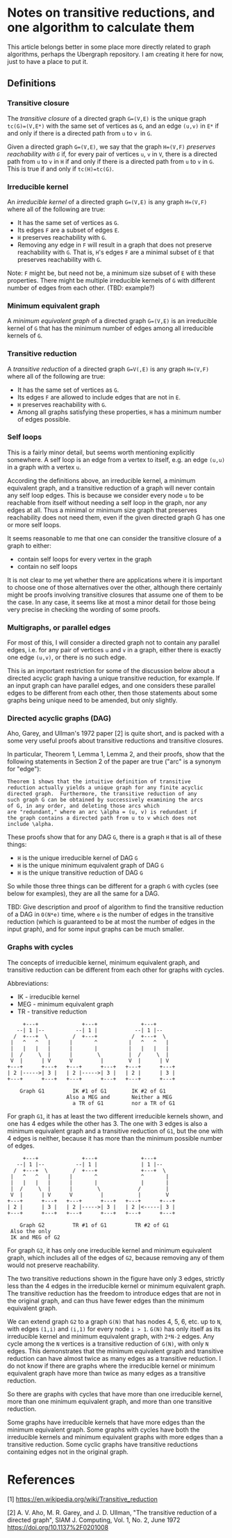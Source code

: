 # Notes on transitive reductions, and one algorithm to calculate them

This article belongs better in some place more directly related to
graph algorithms, perhaps the Ubergraph repository.  I am creating it
here for now, just to have a place to put it.


## Definitions


### Transitive closure

The _transitive closure_ of a directed graph `G=(V,E)` is the unique
graph `tc(G)=(V,E*)` with the same set of vertices as `G`, and an edge
`(u,v)` in `E*` if and only if there is a directed path from `u` to `v
`in `G`.

Given a directed graph `G=(V,E)`, we say that the graph `H=(V,F)`
_preserves reachability with `G`_ if, for every pair of vertices `u`, `v`
in `V`, there is a directed path from `u` to `v` in `H` if and only if
there is a directed path from `u` to `v` in `G`.  This is true if and
only if `tc(H)=tc(G)`.


### Irreducible kernel

An _irreducible kernel_ of a directed graph `G=(V,E)` is any graph
`H=(V,F)` where all of the following are true:

+ It has the same set of vertices as `G`.
+ Its edges `F` are a subset of edges `E`.
+ `H` preserves reachability with `G`.
+ Removing any edge in `F` will result in a graph that does not
  preserve reachability with `G`.  That is, `H`'s edges `F` are a
  minimal subset of `E` that preserves reachability with `G`.

Note: `F` might be, but need not be, a minimum size subset of `E` with
these properties.  There might be multiple irreducible kernels of `G`
with different number of edges from each other.  (TBD: example?)


### Minimum equivalent graph

A _minimum equivalent graph_ of a directed graph `G=(V,E)` is an
irreducible kernel of `G` that has the minimum number of edges among
all irreducible kernels of `G`.


### Transitive reduction

A _transitive reduction_ of a directed graph `G=V(,E)` is any graph
`H=(V,F)` where all of the following are true:

+ It has the same set of vertices as `G`.
+ Its edges `F` are allowed to include edges that are not in `E`.
+ `H` preserves reachability with `G`.
+ Among all graphs satisfying these properties, `H` has a minimum
  number of edges possible.


### Self loops

This is a fairly minor detail, but seems worth mentioning explicitly
somewhere.  A self loop is an edge from a vertex to itself, e.g. an
edge `(u,u)` in a graph with a vertex `u`.

According the definitions above, an irreducible kernel, a minimum
equivalent graph, and a transitive reduction of a graph will never
contain any self loop edges.  This is because we consider every node
`u` to be reachable from itself without needing a self loop in the
graph, nor any edges at all.  Thus a minimal or minimum size graph
that preserves reachability does not need them, even if the given
directed graph G has one or more self loops.

It seems reasonable to me that one can consider the transitive closure
of a graph to either:

+ contain self loops for every vertex in the graph
+ contain no self loops

It is not clear to me yet whether there are applications where it is
important to choose one of those alternatives over the other, although
there certainly might be proofs involving transitive closures that
assume one of them to be the case.  In any case, it seems like at most
a minor detail for those being very precise in checking the wording of
some proofs.


### Multigraphs, or parallel edges

For most of this, I will consider a directed graph not to contain any
parallel edges, i.e. for any pair of vertices `u` and `v` in a graph,
either there is exactly one edge `(u,v)`, or there is no such edge.

This is an important restriction for some of the discussion below
about a directed acyclic graph having a unique transitive reduction,
for example.  If an input graph can have parallel edges, and one
considers these parallel edges to be different from each other, then
those statements about some graphs being unique need to be amended,
but only slightly.


### Directed acyclic graphs (DAG)

Aho, Garey, and Ullman's 1972 paper [2] is quite short, and is packed
with a some very useful proofs about transitive reductions and
transitive closures.

In particular, Theorem 1, Lemma 1, Lemma 2, and their proofs, show
that the following statements in Section 2 of the paper are true
("arc" is a synonym for "edge"):

    Theorem 1 shows that the intuitive definition of transitive
    reduction actually yields a unique graph for any finite acyclic
    directed graph.  Furthermore, the transitive reduction of any
    such graph G can be obtained by successively examining the arcs
    of G, in any order, and deleting those arcs which
    are "redundant," where an arc \alpha = (u, v) is redundant if
    the graph contains a directed path from u to v which does not
    include \alpha.

These proofs show that for any DAG `G`, there is a graph `H` that is
all of these things:

+ `H` is the unique irreducible kernel of DAG `G`
+ `H` is the unique minimum equivalent graph of DAG `G`
+ `H` is the unique transitive reduction of DAG `G`

So while those three things can be different for a graph `G` with
cycles (see below for examples), they are all the same for a DAG.

TBD: Give description and proof of algorithm to find the transitive
reduction of a DAG in `O(N*e)` time, where `e` is the number of edges
in the transitive reduction (which is guaranteed to be at most the
number of edges in the input graph), and for some input graphs can be
much smaller.


### Graphs with cycles

The concepts of irreducible kernel, minimum equivalent graph, and
transitive reduction can be different from each other for graphs with
cycles.

Abbreviations:

+ IK - irreducible kernel
+ MEG - minimum equivalent graph
+ TR - transitive reduction

```
     +---+              +---+              +---+        
   --| 1 |--          --| 1 |            --| 1 |--      
  /  +---+  \        /  +---+           /  +---+  \     
 |   ^   ^   |      |       ^          |   ^   ^   |            
 |   |   |   |      |       |          |   |   |   |            
 |  /     \  |      |        \         |  /     \  |            
 V  |      | V      V         |        V  |      | V            
+---+      +---+   +---+      +---+   +---+      +---+
| 2 |----->| 3 |   | 2 |----->| 3 |   | 2 |      | 3 |
+---+      +---+   +---+      +---+   +---+      +---+

    Graph G1         IK #1 of G1        IK #2 of G1
                   Also a MEG and       Neither a MEG
                     a TR of G1         nor a TR of G1
```

For graph `G1`, it has at least the two different irreducible kernels
shown, and one has 4 edges while the other has 3.  The one with 3
edges is also a minimum equivalent graph and a transitive reduction of
`G1`, but the one with 4 edges is neither, because it has more than
the minimum possible number of edges.

```
     +---+              +---+              +---+       
   --| 1 |--          --| 1 |              | 1 |--     
  /  +---+  \        /  +---+              +---+  \    
 |   ^   ^   |      |       ^              ^       |   
 |   |   |   |      |       |              |       |   
 |  /     \  |      |        \            /        |   
 V  |      | V      V         |           |        V   
+---+      +---+   +---+      +---+   +---+      +---+ 
| 2 |      | 3 |   | 2 |----->| 3 |   | 2 |<-----| 3 | 
+---+      +---+   +---+      +---+   +---+      +---+ 

    Graph G2         TR #1 of G1         TR #2 of G1
 Also the only
 IK and MEG of G2
```

For graph `G2`, it has only one irreducible kernel and minimum
equivalent graph, which includes all of the edges of `G2`, because
removing any of them would not preserve reachability.

The two transitive reductions shown in the figure have only 3 edges,
strictly less than the 4 edges in the irreducible kernel or minimum
equivalent graph.  The transitive reduction has the freedom to
introduce edges that are not in the original graph, and can thus have
fewer edges than the minimum equivalent graph.

We can extend graph `G2` to a graph `G(N)` that has nodes 4, 5, 6,
etc. up to `N`, with edges `(1,i)` and `(i,1)` for every node `i > 1`.
`G(N)` has only itself as its irreducible kernel and minimum
equivalent graph, with `2*N-2` edges.  Any cycle among the `N`
vertices is a transitive reduction of `G(N)`, with only `N` edges.
This demonstrates that the minimum equivalent graph and transitive
reduction can have almost twice as many edges as a transitive
reduction.  I do not know if there are graphs where the irreducible
kernel or minimum equivalent graph have more than twice as many edges
as a transitive reduction.

So there are graphs with cycles that have more than one irreducible
kernel, more than one minimum equivalent graph, and more than one
transitive reduction.

Some graphs have irreducible kernels that have more edges than the
minimum equivalent graph.  Some graphs with cycles have both the
irreducible kernels and minimum equivalent graphs with more edges than
a transitive reduction.  Some cyclic graphs have transitive reductions
containing edges not in the original graph.



# References

[1] https://en.wikipedia.org/wiki/Transitive_reduction

[2] A. V. Aho, M. R. Garey, and J. D. Ullman, "The transitive
    reduction of a directed graph", SIAM J. Computing, Vol. 1, No. 2,
    June 1972 https://doi.org/10.1137%2F0201008
